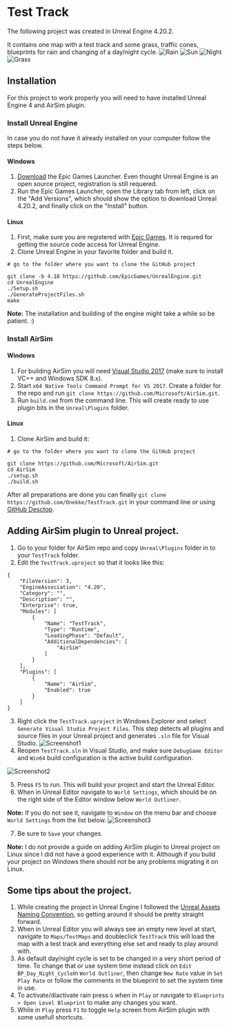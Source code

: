 # Test Track


The following project was created in Unreal Engine 4.20.2.

It contains one map with a test track and some grass, traffic cones, blueprints for rain and changing of a day/night cycle.
![Rain](https://github.com/Onekke/TestTrack/blob/master/screenshots/Screenshot4.png)
![Sun](https://github.com/Onekke/TestTrack/blob/master/screenshots/Screenshot5.png)
![Night](https://github.com/Onekke/TestTrack/blob/master/screenshots/Screenshot7.png)
![Grass](https://github.com/Onekke/TestTrack/blob/master/screenshots/Screenshot6.png)


## Installation


For this project to work properly you will need to have installed Unreal Engine 4 and AirSim plugin.


### Install Unreal Engine


In case you do not have it already installed on your computer follow the steps below.


#### Windows


1. [Download](https://www.unrealengine.com/en-US/download) the Epic Games Launcher. Even thought Unreal Engine is an open source project, registration is still requered.
2. Run the Epic Games Launcher, open the Library tab from left, click on the "Add Versions", which should show the option to download Unreal 4.20.2, and finally click on the "Install" button. 


#### Linux

1. First, make sure you are registered with [Epic Games](https://accounts.unrealengine.com/login?lang=en_US&redirectUrl=https%3A%2F%2Fwww.unrealengine.com%2Fen-US%2Fblog&client_id=43e2dea89b054198a703f6199bee6d5b&noHostRedirect=true). It is requred for getting the source code access for Unreal Engine.
2. Clone Unreal Engine in your favorite folder and build it.

```
# go to the folder where you want to clone the GitHub project

git clone -b 4.18 https://github.com/EpicGames/UnrealEngine.git
cd UnrealEngine
./Setup.sh
./GenerateProjectFiles.sh
make
```
**Note:** The installation and building of the engine might take a while so be patient. :)


### Install AirSim


#### Windows


1. For building AirSim you will need [Visual Studio 2017](https://visualstudio.microsoft.com/vs/) (make sure to install VC++ and Windows SDK 8.x).
2. Start `x64 Native Tools Command Prompt for VS 2017`. Create a folder for the repo and run `git clone https://github.com/Microsoft/AirSim.git`.
3. Run `build.cmd` from the command line. This will create ready to use plugin bits in the `Unreal\Plugins` folder.


#### Linux


1. Clone AirSim and build it:
```
# go to the folder where you want to clone the GitHub project

git clone https://github.com/Microsoft/AirSim.git
cd AirSim
./setup.sh
./build.sh
```


After all preparations are done you can finally `git clone https://github.com/Onekke/TestTrack.git` in your command line or using [GitHub Desctop](https://desktop.github.com/).

## Adding AirSim plugin to Unreal project.


1. Go to your folder for AirSim repo and copy `Unreal\Plugins` folder in to your `TestTrack` folder.
2. Edit the `TestTrack.uproject` so that it looks like this:

```
{
	"FileVersion": 3,
	"EngineAssociation": "4.20",
	"Category": "",
	"Description": "",
	"Enterprise": true,
	"Modules": [
		{
			"Name": "TestTrack",
			"Type": "Runtime",
			"LoadingPhase": "Default",
			"AdditionalDependencies": [
				"AirSim"
			]
		}
	],
	"Plugins": [
		{
			"Name": "AirSim",
			"Enabled": true
		}
	]
}
```

3. Right click the `TestTrack.uproject` in Windows Explorer and select `Generate Visual Studio Project Files`. This step detects all plugins and source files in your Unreal project and generates `.sln` file for Visual Studio.
![Screenshot1](https://github.com/Onekke/TestTrack/blob/master/screenshots/Screenshot1.png)
4. Reopen `TestTrack.sln` in Visual Studio, and make sure `DebugGame Editor` and `Win64` build configuration is the active build configuration.

![Screenshot2](https://github.com/Onekke/TestTrack/blob/master/screenshots/Screenshot2.png)

5. Press `F5` to run. This will build your project and start the Unreal Editor.
6. When in Unreal Editor navigate to `World Settings`, which should be on the right side of the Editor window below `World Outliner`.

**Note:** If you do not see it, navigate to `Window` on the menu bar and choose `World Settings` from the list below.
![Screenshot3](https://github.com/Onekke/TestTrack/blob/master/screenshots/Screenshot3.png)

7.  Be sure to `Save` your changes.

**Note:** I do not provide a guide on adding AirSim plugin to Unreal project on Linux since I did not have a good experience with it. Although if you build your project on Windows there should not be any problems migrating it on Linux. 

## Some tips about the project.

1. While creating the project in Unreal Engine I followed the [Unreal Assets Naming Convention](https://wiki.unrealengine.com/Assets_Naming_Convention), so getting around it should be pretty straight forward.
2. When in Unreal Editor you will always see an empty new level at start, navigate to `Maps/TestMaps` and doubleclick `TestTrack` this will load the map with a test track and everything else set and ready to play around with.
3. As default day/night cycle is set to be changed in a very short period of time. To change that or use system time instead click on `Edit BP_Day_Night_Cycle`in `World Outliner`, then change `New Rate` value in `Set Play Rate` or follow the comments in the blueprint to set the system time in use.
4. To activate/diactivate rain press `G` when in `Play` or navigate to `Blueprints > Open Level Blueprint` to make any changes you want.
5. While in `Play` press `F1` to toggle `Help` screen from AirSim plugin with some usefull shortcuts.
